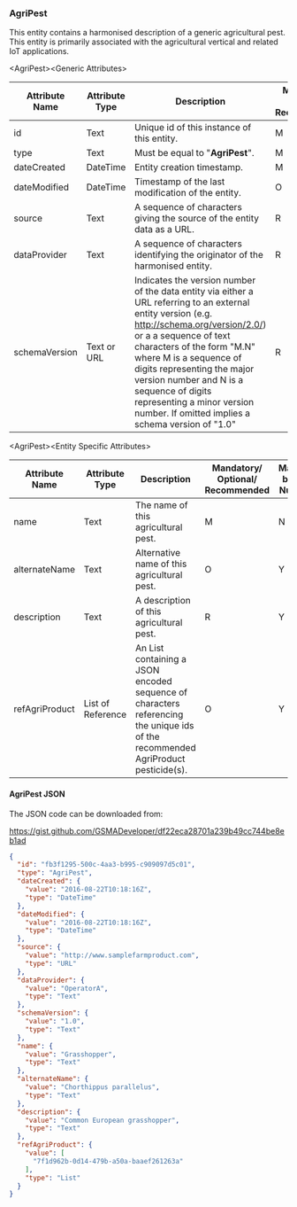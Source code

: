 ### AgriPest

This entity contains a harmonised description of a generic agricultural pest.
This entity is primarily associated with the agricultural vertical and related
IoT applications.

&lt;AgriPest&gt;&lt;Generic Attributes&gt;

| Attribute Name | Attribute Type | Description                                                                                                                                                                                                                                                                                                                                                                               | Mandatory/ Optional/ Recommended | May be Null |
|----------------|----------------|-------------------------------------------------------------------------------------------------------------------------------------------------------------------------------------------------------------------------------------------------------------------------------------------------------------------------------------------------------------------------------------------|----------------------------------|-------------|
| id             | Text           | Unique id of this instance of this entity.                                                                                                                                                                                                                                                                                                                                                | M                                | N           |
| type           | Text           | Must be equal to "**AgriPest**".                                                                                                                                                                                                                                                                                                                                                          | M                                | N           |
| dateCreated    | DateTime       | Entity creation timestamp.                                                                                                                                                                                                                                                                                                                                                                | M                                | N           |
| dateModified   | DateTime       | Timestamp of the last modification of the entity.                                                                                                                                                                                                                                                                                                                                         | O                                | Y           |
| source         | Text           | A sequence of characters giving the source of the entity data as a URL.                                                                                                                                                                                                                                                                                                                   | R                                | Y           |
| dataProvider   | Text           | A sequence of characters identifying the originator of the harmonised entity.                                                                                                                                                                                                                                                                                                             | R                                | Y           |
| schemaVersion  | Text or URL    | Indicates the version number of the data entity via either a URL referring to an external entity version (e.g. http://schema.org/version/2.0/) or a a sequence of text characters of the form "M.N" where M is a sequence of digits representing the major version number and N is a sequence of digits representing a minor version number. If omitted implies a schema version of "1.0" | R                                | Y           |

&lt;AgriPest&gt;&lt;Entity Specific Attributes&gt;

| Attribute Name | Attribute Type    | Description                                                                                                                      | Mandatory/ Optional/ Recommended | May be Null |
|----------------|-------------------|----------------------------------------------------------------------------------------------------------------------------------|----------------------------------|-------------|
| name           | Text              | The name of this agricultural pest.                                                                                              | M                                | N           |
| alternateName  | Text              | Alternative name of this agricultural pest.                                                                                      | O                                | Y           |
| description    | Text              | A description of this agricultural pest.                                                                                         | R                                | Y           |
| refAgriProduct | List of Reference | An List containing a JSON encoded sequence of characters referencing the unique ids of the recommended AgriProduct pesticide(s). | O                                | Y           |

#### AgriPest JSON

The JSON code can be downloaded from:

https://gist.github.com/GSMADeveloper/df22eca28701a239b49cc744be8eb1ad
```json
{
  "id": "fb3f1295-500c-4aa3-b995-c909097d5c01",
  "type": "AgriPest",
  "dateCreated": {
    "value": "2016-08-22T10:18:16Z",
    "type": "DateTime"
  },
  "dateModified": {
    "value": "2016-08-22T10:18:16Z",
    "type": "DateTime"
  },
  "source": {
    "value": "http://www.samplefarmproduct.com",
    "type": "URL"
  },
  "dataProvider": {
    "value": "OperatorA",
    "type": "Text"
  },
  "schemaVersion": {
    "value": "1.0",
    "type": "Text"
  },
  "name": {
    "value": "Grasshopper",
    "type": "Text"
  },
  "alternateName": {
    "value": "Chorthippus parallelus",
    "type": "Text"
  },
  "description": {
    "value": "Common European grasshopper",
    "type": "Text"
  },
  "refAgriProduct": {
    "value": [
      "7f1d962b-0d14-479b-a50a-baaef261263a"
    ],
    "type": "List"
  }
}
```
